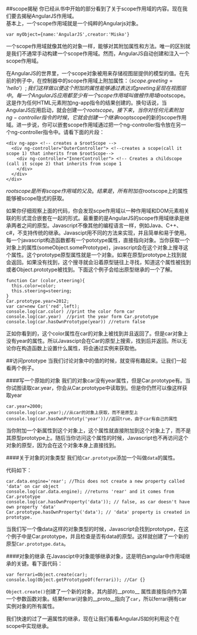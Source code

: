 ##scope揭秘
你已经从书中开始的部分看到了关于scope作用域的内容。现在我们要去揭秘AngularJS作用域。<br>
基本上，一个scope作用域就是一个纯粹的Angularjs对象。
```
var myObject={name:'AngularJS',creator:'Misko'}
```
一个scope作用域就像其他的对象一样，能够对其附加属性和方法。唯一的区别就是我们不通常手动构建一个scope作用域。然而，AngularJS自动创建和注入一个scope作用域。<p>
在AngularJS的世界里，一个scope对象被用来存储视图层提供的模型的值。在先前的例子中，在控制器中的scope作用域上附加属性：（$scope.greeting='hello'）;我们这样做以便这个附加的属性能够通过表达式{{greeting}}呈现在视图层中。每一个AngularJS应用都至少有一个scope作用域叫做根作用域$rootscope。这是作为任何HTML元素附加ng-app指令的结果创建的。换句话说，当AngularJS应用启动，就会创建一个$rootscope。接下来，当你对任何元素附加ng-controller指令的时候，它就会创建一个继承$rooptscope的新的scope作用域。进一步说，你可以嵌套scope作用域通过把一个ng-controller指令放在另一个ng-controller指令中。请看下面的片段：<p>
```
<div ng-app> <!-- creates a $rootScope -->
  <div ng-controller="OuterController"> <!--creates a scope(call it scope 1) that inherits from $rootScope-->
    <div ng-controller="InnerController"> <!-- Creates a childscope (call it scope 2) that inherits from scope 1
    </div>
  </div>
</div>
```
$rootscope是所有scope作用域的父及。结果是，所有附加在$rootscope上的属性能够被scope隐式的获取。<p>
如果你仔细观察上面的代码，你会发现scpe作用域以一种作用域和DOM元素相关联的形式混合嵌套在一起的形式。最重要的是AngularJS的scope作用域继承是继承两者之间的原型。Javascript不像其他的编程语言一样，例如Java、C++、c#，不支持传统的继承。Javascipt用不同的方法来实现，并且简单和易于使用。每一个javascript构造函数都有一个pototype属性，直接指向对象。当你获取一个对象上的属性(someObject.somePrototype)，javascript会在这个对象上搜寻这个属性。这个prototype原型属性就是一个对象。如果在原型prototype上找到就会返回。如果没有找到，这个搜寻就会沿着原型链往上寻找，知道这个属性被找到或者Object.prototype被找到。下面这个例子会给出原型继承的一个了解。<p>
```
function Car (color,steering){
  this.color=color;
  this.steering=steering;
}
Car.prototype.year=2012;
var car=new Car('red',left);
console.log(car.color) //print the color form car
console.log(car.year)  //print the year form Car.prototype
console.log(car.hasOwnPrototype(year)) //return false
```
正如你看到的，这个color属性在car的对象上被找到并且返回了。但是car对象上没有year的属性。所以Javascipt会在Car的原型上搜索，找到后并返回。所以无论你在构造函数上设置什么属性，将会通过实例来获取他。<p>
##访问prototype
当我们讨论对象中的值的时候，就变得有趣起来。让我们一起看两个例子。<p>
####写一个原始的对象
我们的对象car没有year属性，但是Car.prototype有。当你试图读取car.year，你会从Car.prototype中读取到。但是你仍然可以像这样获取year
```
car.year=2000;
console.log(car.year);//从car的对象上获取，而不是原型上
console.log(car.hasOwnPrototy('year'))//返回true，由于car有自己的属性
```
当你附加一个新属性到这个对象上，这个属性就直接附加到这个对象上了，而不是其原型prototype上。随后当你访问这个属性的时候，Javascript也不再访问这个对象的原型，因为会在这个对象本身上直接找到。<p>
####关于对象的对象类型
我们给<code>Car.prototype</code>添加一个叫做<code>data</code>的属性。<p>
代码如下：<p>
```
car.data.engine='rear'; //This does not create a new property called 'data' on car object
console.log(car.data.engine); //returns 'rear' and it comes from Car.prototype
console.log(car.hasOwnProperty('data')); // false, as car doesn't have own property 'data'
Car.prototype.hasOwnProperty('data'); // 'data' property is created in prototype.
```
当我们写一个像data这样的对象类型的时候，Javascript会找到prototype，在这个例子中是Car.prototype，并且检查是否有data的原型。这样就创建了一个新的原型<code>Car.prototype.data</code>。<p>
####对象的继承
在Javascipt中对象能够继承对象，这是明白angular中作用域继承的关键。看下面代码：<p>
```
var ferrari=Object.create(car);
console.log(Object.getPrototypeOf(ferrari)); //Car {}
```
<code>Object.create()</code>创建了一个新的对象，其内部的__proto__ 属性直接指向作为第一个参数函数对象。结果ferrari对象的__proto__指向了<code>car</code>，所以ferrari拥有car实例对象的所有属性。<p>
我们快速的过了一遍属性的继承，现在让我们看看AngularJS如何利用这个在scope中实现继承。<p>

